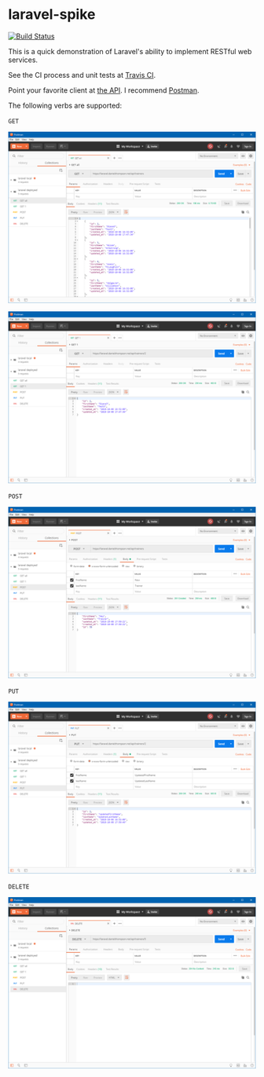 # laravel-spike

[![Build Status](https://travis-ci.org/danielthompson/laravel-spike.svg?branch=master)](https://travis-ci.org/danielthompson/laravel-spike)

This is a quick demonstration of Laravel's ability to implement RESTful web services. 

See the CI process and unit tests at [Travis CI](https://travis-ci.org/danielthompson/laravel-spike).

Point your favorite client at [the API](https://laravel.danielthompson.net/api/trainers). I recommend [Postman](https://www.getpostman.com/).

The following verbs are supported: 

`GET`

![GET](postman-get-all.png)

![GET](postman-get.png)

`POST`

![POST](postman-post.png)

`PUT` 

![PUT](postman-put.png)

`DELETE`

![DELETE](postman-delete.png)